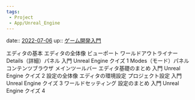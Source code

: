 ```yaml
---
tags:
 - Project
 - App/Unreal_Engine
---
```


date:: [2022-07-06](Daily_Note/2022-07-06.md)
up:: [ゲーム開発入門](ゲーム開発入門.md)

エディタの基本
エディタの全体像
ビューポート
ワールドアウトライナー
Details（詳細）パネル
入門 Unreal Engine クイズ 1
Modes（モード）パネル
コンテンツブラウザ
メインツールバー
エディタ基礎のまとめ
入門 Unreal Engine クイズ 2
設定の全体像
エディタの環境設定
プロジェクト設定
入門 Unreal Engine クイズ 3
ワールドセッティング
設定のまとめ
入門 Unreal Engine クイズ 4


